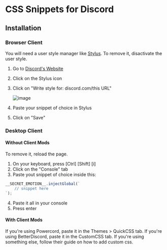 # CSS Snippets for Discord

## Installation

### Browser Client

You will need a user style manager like [Stylus](https://github.com/openstyles/stylus).
To remove it, disactivate the user style.

1. Go to [Discord's Website](https://discord.com)
2. Click on the Stylus icon
3. Click on "Write style for: discord.com/this URL"

    ![image](https://i.imgur.com/RS2RT8d.png)

4. Paste your snippet of choice in Stylus
5. Click on "Save"

### Desktop Client

#### Without Client Mods

To remove it, reload the page.

1. On your keyboard, press [Ctrl] [Shift] [i]
2. Click on the "Console" tab
3. Paste yout snippet of choice inside this:

```js
__SECRET_EMOTION__.injectGlobal(`
    // snippet here
`);
```

4. Paste it all in your console
5. Press enter

#### With Client Mods

If you're using Powercord, paste it in the Themes > QuickCSS tab.
If you're using BetterDiscord, paste it in the CustomCSS tab.
If you're using something else, follow their guide on how to add custom css.
